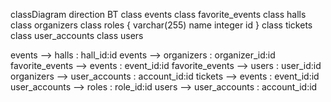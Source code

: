 classDiagram
direction BT
class events
class favorite_events
class halls
class organizers
class roles {
varchar(255) name
integer id
}
class tickets
class user_accounts
class users

events  -->  halls : hall_id:id
events  -->  organizers : organizer_id:id
favorite_events  -->  events : event_id:id
favorite_events  -->  users : user_id:id
organizers  -->  user_accounts : account_id:id
tickets  -->  events : event_id:id
user_accounts  -->  roles : role_id:id
users  -->  user_accounts : account_id:id
